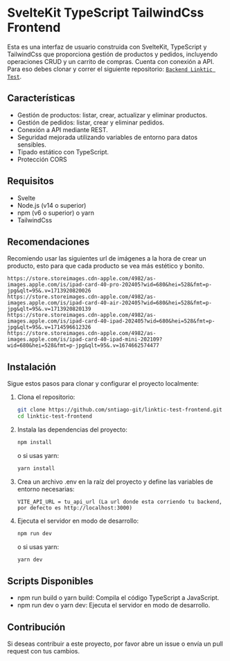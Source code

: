 # SvelteKit TypeScript TailwindCss Frontend

Esta es una interfaz de usuario construida con SvelteKit, TypeScript y TailwindCss que proporciona gestión de productos y pedidos, incluyendo operaciones CRUD y un carrito de compras.
Cuenta con conexión a API. Para eso debes clonar y correr el siguiente repositorio: [`Backend Linktic Test`](https://github.com/sntiago-git/linktic-test-backend).  

## Características

- Gestión de productos: listar, crear, actualizar y eliminar productos.
- Gestión de pedidos: listar, crear y eliminar pedidos.
- Conexión a API mediante REST.
- Seguridad mejorada utilizando variables de entorno para datos sensibles.
- Tipado estático con TypeScript.
- Protección CORS

## Requisitos

- Svelte
- Node.js (v14 o superior)
- npm (v6 o superior) o yarn
- TailwindCss

## Recomendaciones

Recomiendo usar las siguientes url de imágenes a la hora de crear un producto, esto para que cada producto se vea más estético y bonito.
```plaintext
https://store.storeimages.cdn-apple.com/4982/as-images.apple.com/is/ipad-card-40-pro-202405?wid=680&hei=528&fmt=p-jpg&qlt=95&.v=1713920820026
https://store.storeimages.cdn-apple.com/4982/as-images.apple.com/is/ipad-card-40-air-202405?wid=680&hei=528&fmt=p-jpg&qlt=95&.v=1713920820139
https://store.storeimages.cdn-apple.com/4982/as-images.apple.com/is/ipad-card-40-ipad-202405?wid=680&hei=528&fmt=p-jpg&qlt=95&.v=1714596612326
https://store.storeimages.cdn-apple.com/4982/as-images.apple.com/is/ipad-card-40-ipad-mini-202109?wid=680&hei=528&fmt=p-jpg&qlt=95&.v=1674662574477
```

## Instalación

Sigue estos pasos para clonar y configurar el proyecto localmente:

1. Clona el repositorio:

   ```bash
   git clone https://github.com/sntiago-git/linktic-test-frontend.git
   cd linktic-test-frontend

2. Instala las dependencias del proyecto:

    ```bash
    npm install
    ```
    
    o si usas yarn:
   
    ```bash
    yarn install
    ```
    
3. Crea un archivo .env en la raíz del proyecto y define las variables de entorno necesarias:

    ```plaintext
    VITE_API_URL = tu_api_url (La url donde esta corriendo tu backend, por defecto es http://localhost:3000)
    ```

4. Ejecuta el servidor en modo de desarrollo:

    ```bash
    npm run dev
    ```

    o si usas yarn:

    ```bash
    yarn dev
    ```

## Scripts Disponibles

- npm run build o yarn build: Compila el código TypeScript a JavaScript.
- npm run dev o yarn dev: Ejecuta el servidor en modo de desarrollo.

## Contribución

Si deseas contribuir a este proyecto, por favor abre un issue o envía un pull request con tus cambios.
